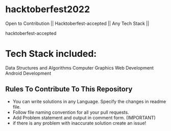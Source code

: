 # hacktoberfest2022
Open to Contribution || Hacktoberfest-accepted || Any Tech Stack ||

hacktoberfest-accepted

# Tech Stack included:

Data Structures and Algorithms
Computer Graphics
Web Development
Android Development 

## Rules To Contribute To This Repository

-   You can write solutions in any Language. Specify the changes in readme file.
-   Follow file naming convention for all your pull requests.
-   Add Problem statement and output in comment form. (IMPORTANT)
-   if there is any problem with inaccurate solution create an issue!
